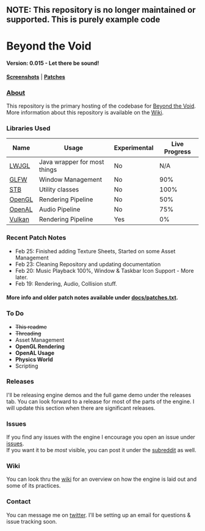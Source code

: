 ## NOTE: This repository is no longer maintained or supported. This is purely example code

# Beyond the Void
#### Version: 0.015 - Let there be sound!
**[Screenshots](https://github.com/Tek256/Beyond-the-Void-old/blob/master/docs/screenshots.md)** | **[Patches](https://github.com/Tek256/Beyond-the-Void/blob/master/docs/patches.txt)**

### [About](https://tek256.com/about-btv/)
This repository is the primary hosting of the codebase for [Beyond the Void](http://tek256.com/about-btv).  
More information about this repository is available on the [Wiki](https://github.com/Tek256/Beyond-the-Void/wiki).  

### Libraries Used
| Name | Usage | Experimental | Live Progress |
| ---- | ----- | ------------ | ------------- |
| [LWJGL](http://www.lwjgl.org/)            | Java wrapper for most things        | No  | N/A  |
| [GLFW](http://www.glfw.org/)              | Window Management                   | No  | 90%  |
| [STB](https://github.com/nothings/stb)    | Utility classes                     | No  | 100% |
| [OpenGL](https://www.opengl.org/)         | Rendering Pipeline                  | No  | 50%  |
| [OpenAL](https://www.openal.org/)         | Audio Pipeline                      | No  | 75%  |
| [Vulkan](https://www.khronos.org/vulkan/) | Rendering Pipeline                  | Yes | 0%   |

### Recent Patch Notes
* Feb 25: Finished adding Texture Sheets, Started on some Asset Management
* Feb 23: Cleaning Repository and updating documentation
* Feb 20: Music Playback 100%, Window & Taskbar Icon Support - More later.
* Feb 19: Rendering, Audio, Collision stuff.

#### More info and older patch notes available under [docs/patches.txt](https://github.com/Tek256/Beyond-the-Void/blob/master/docs/patches.txt).

### To Do
* ~~This readme~~
* ~~Threading~~
* Asset Management
* **OpenGL Rendering**
* **OpenAL Usage**
* **Physics World**
* Scripting

### Releases
I'll be releasing engine demos and the full game demo under the releases tab. You can look forward to a release for most of the parts of the engine. I will update this section when there are significant releases.

### Issues
If you find any issues with the engine I encourage you open an issue under [issues](https://github.com/Tek256/Beyond-The-Void/issues).  
If you want it to be *most* visible, you can post it under the [subreddit](http://www.reddit.com/r/beyondthevoid) as well.

### Wiki
You can look thru the [wiki](https://github.com/Tek256/Beyond-The-Void/wiki) for an overview on how the engine is laid out and some of its practices.

### Contact
You can message me on [twitter](http://www.twitter.com/tek256). I'll be setting up an email for questions & issue tracking soon.
